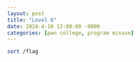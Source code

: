 ```yaml
---
layout: post
title: "Level 6"
date: 2024-4-10 12:00:00 -0000
categories: [pwn college, program misuse]
---
```


```bash
sort /flag
```